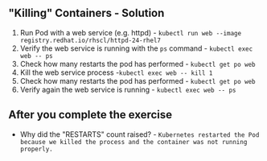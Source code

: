## "Killing" Containers - Solution

1. Run Pod with a web service (e.g. httpd) - `kubectl run web --image registry.redhat.io/rhscl/httpd-24-rhel7`
2. Verify the web service is running with the `ps` command - `kubectl exec web -- ps`
3. Check how many restarts the pod has performed - `kubectl get po web`
4. Kill the web service process -`kubectl exec web -- kill 1`
5. Check how many restarts the pod has performed - `kubectl get po web`
6. Verify again the web service is running - `kubectl exec web -- ps`

## After you complete the exercise


* Why did the "RESTARTS" count raised? - `Kubernetes restarted the Pod because we killed the process and the container was not running properly.`